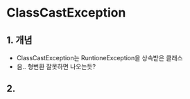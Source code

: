 # ClassCastException
## 1. 개념
* ClassCastException는 RuntioneException을 상속받은 클래스
* 음.. 형변환 잘못하면 나오는듯?

## 2. 